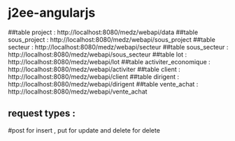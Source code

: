 # j2ee-angularjs


##table project : http://localhost:8080/medz/webapi/data 
##table sous_project : http://localhost:8080/medz/webapi/sous_project 
##table secteur : http://localhost:8080/medz/webapi/secteur
##table sous_secteur : http://localhost:8080/medz/webapi/sous_secteur
##table lot : http://localhost:8080/medz/webapi/lot
##table activiter_economique : http://localhost:8080/medz/webapi/activiter
##table client : http://localhost:8080/medz/webapi/client
##table dirigent : http://localhost:8080/medz/webapi/dirigent
##table vente_achat : http://localhost:8080/medz/webapi/vente_achat

## request types :
#post for insert , put for update and delete for delete
